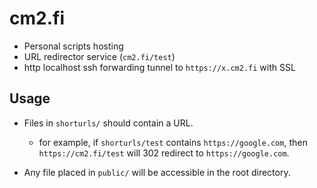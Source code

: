 # cm2.fi
- Personal scripts hosting
- URL redirector service (`cm2.fi/test`)
- http localhost ssh forwarding tunnel to `https://x.cm2.fi` with SSL

## Usage
- Files in `shorturls/` should contain a URL.
  - for example, if `shorturls/test` contains `https://google.com`, then
    `https://cm2.fi/test` will 302 redirect to `https://google.com`.

- Any file placed in `public/` will be accessible in the root directory.

